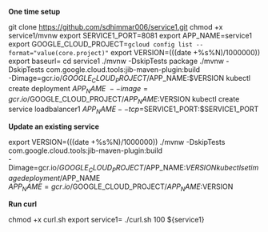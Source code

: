 
**One time setup**

git clone https://github.com/sdhimmar006/service1.git
chmod +x service1/mvnw
export SERVICE1_PORT=8081
export APP_NAME=service1
export GOOGLE_CLOUD_PROJECT=`gcloud config list --format="value(core.project)"`
export VERSION=$(($(date +%s%N)/1000000))
export baseurl=
cd service1
./mvnw -DskipTests package
./mvnw -DskipTests com.google.cloud.tools:jib-maven-plugin:build \
-Dimage=gcr.io/$GOOGLE_CLOUD_PROJECT/$APP_NAME:$VERSION
kubectl create deployment $APP_NAME \
--image=gcr.io/$GOOGLE_CLOUD_PROJECT/$APP_NAME:$VERSION
kubectl create service loadbalancer1 $APP_NAME --tcp=$SERVICE1_PORT:$SERVICE1_PORT

**Update an existing service**

export VERSION=$(($(date +%s%N)/1000000))
./mvnw -DskipTests com.google.cloud.tools:jib-maven-plugin:build \
-Dimage=gcr.io/$GOOGLE_CLOUD_PROJECT/$APP_NAME:$VERSION
kubectl set image deployment/$APP_NAME \
$APP_NAME=gcr.io/$GOOGLE_CLOUD_PROJECT/$APP_NAME:$VERSION

**Run curl** 

chmod +x curl.sh
export service1=
./curl.sh 100 ${service1}